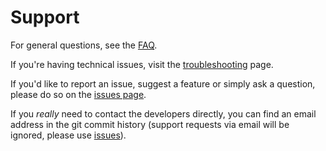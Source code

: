 # Support

For general questions, see the
[FAQ](https://github.com/ClaudiuGeorgiu/Obfuscapk/blob/master/docs/FAQ.md).

If you're having technical issues, visit the
[troubleshooting](https://github.com/ClaudiuGeorgiu/Obfuscapk/blob/master/docs/TROUBLESHOOTING.md)
page.

If you'd like to report an issue, suggest a feature or simply ask a question, please do
so on the [issues page](https://github.com/ClaudiuGeorgiu/Obfuscapk/issues).

If you *really* need to contact the developers directly, you can find an email address
in the git commit history (support requests via email will be ignored, please use
[issues](https://github.com/ClaudiuGeorgiu/Obfuscapk/issues)).
